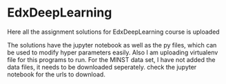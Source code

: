 # EdxDeepLearning
Here all the assignment solutions for EdxDeepLearning course is uploaded 

The solutions have the jupyter notebook as well as the py files, which can be used to modify hyper parameters easily. Also I am uploading virtualenv file for this programs to run.
For the MINST data set, I have not added the data files, it needs to be downloaded seperately. check the jupyter notebook for the urls to download.

